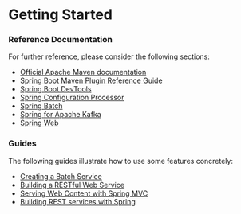 # Getting Started

### Reference Documentation
For further reference, please consider the following sections:

* [Official Apache Maven documentation](https://maven.apache.org/guides/index.html)
* [Spring Boot Maven Plugin Reference Guide](https://docs.spring.io/spring-boot/docs/2.2.4.RELEASE/maven-plugin/)
* [Spring Boot DevTools](https://docs.spring.io/spring-boot/docs/2.2.4.RELEASE/reference/htmlsingle/#using-boot-devtools)
* [Spring Configuration Processor](https://docs.spring.io/spring-boot/docs/2.2.4.RELEASE/reference/htmlsingle/#configuration-metadata-annotation-processor)
* [Spring Batch](https://docs.spring.io/spring-boot/docs/2.2.4.RELEASE/reference/htmlsingle/#howto-batch-applications)
* [Spring for Apache Kafka](https://docs.spring.io/spring-boot/docs/2.2.4.RELEASE/reference/htmlsingle/#boot-features-kafka)
* [Spring Web](https://docs.spring.io/spring-boot/docs/2.2.4.RELEASE/reference/htmlsingle/#boot-features-developing-web-applications)

### Guides
The following guides illustrate how to use some features concretely:

* [Creating a Batch Service](https://spring.io/guides/gs/batch-processing/)
* [Building a RESTful Web Service](https://spring.io/guides/gs/rest-service/)
* [Serving Web Content with Spring MVC](https://spring.io/guides/gs/serving-web-content/)
* [Building REST services with Spring](https://spring.io/guides/tutorials/bookmarks/)


